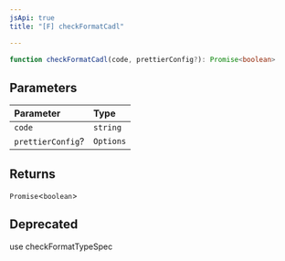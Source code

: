 ```yaml
---
jsApi: true
title: "[F] checkFormatCadl"

---
```

```ts
function checkFormatCadl(code, prettierConfig?): Promise<boolean>
```

## Parameters

| Parameter | Type |
| :------ | :------ |
| `code` | `string` |
| `prettierConfig`? | `Options` |

## Returns

`Promise`<`boolean`\>

## Deprecated

use checkFormatTypeSpec
